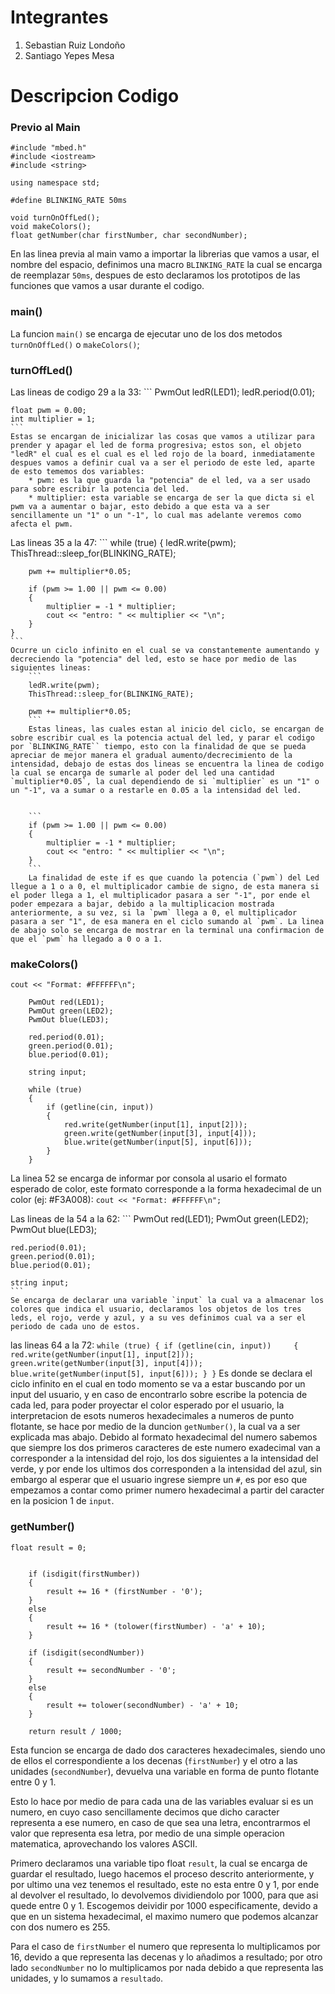 # Integrantes
1. Sebastian Ruiz Londoño
1. Santiago Yepes Mesa

# Descripcion Codigo
### Previo al Main
```
#include "mbed.h"
#include <iostream>
#include <string>

using namespace std;

#define BLINKING_RATE 50ms

void turnOnOffLed();
void makeColors();
float getNumber(char firstNumber, char secondNumber); 
```
En las linea previa al main vamo a importar la librerias que vamos a usar, el nombre del espacio, definimos una macro `BLINKING_RATE` la cual se encarga de reemplazar `50ms`, despues de esto declaramos los prototipos de las funciones que vamos a usar durante el codigo.


### main()
La funcion `main()` se encarga de ejecutar uno de los dos metodos `turnOnOffLed()` o `makeColors()`;

### turnOffLed()
Las lineas de codigo 29 a la 33:
    ```
    PwmOut ledR(LED1);
    ledR.period(0.01);

    float pwm = 0.00;
    int multiplier = 1;
    ```
    Estas se encargan de inicializar las cosas que vamos a utilizar para prender y apagar el led de forma progresiva; estos son, el objeto "ledR" el cual es el cual es el led rojo de la board, inmediatamente despues vamos a definir cual va a ser el periodo de este led, aparte de esto tememos dos variables:
        * pwm: es la que guarda la "potencia" de el led, va a ser usado para sobre escribir la potencia del led.
        * multiplier: esta variable se encarga de ser la que dicta si el pwm va a aumentar o bajar, esto debido a que esta va a ser sencillamente un "1" o un "-1", lo cual mas adelante veremos como afecta el pwm.
    
Las lineas 35 a la 47:
    ```
    while (true)
    {
        ledR.write(pwm);
        ThisThread::sleep_for(BLINKING_RATE);

        pwm += multiplier*0.05;

        if (pwm >= 1.00 || pwm <= 0.00)
        {
            multiplier = -1 * multiplier;
            cout << "entro: " << multiplier << "\n";
        }
    }
    ```
    Ocurre un ciclo infinito en el cual se va constantemente aumentando y decreciendo la "potencia" del led, esto se hace por medio de las siguientes lineas:
        ```
        ledR.write(pwm);
        ThisThread::sleep_for(BLINKING_RATE);

        pwm += multiplier*0.05;
        ```
        Estas lineas, las cuales estan al inicio del ciclo, se encargan de sobre escribir cual es la potencia actual del led, y parar el codigo por `BLINKING_RATE`` tiempo, esto con la finalidad de que se pueda apreciar de mejor manera el gradual aumento/decrecimiento de la intensidad, debajo de estas dos lineas se encuentra la linea de codigo la cual se encarga de sumarle al poder del led una cantidad `multiplier*0.05`, la cual dependiendo de si `multiplier` es un "1" o un "-1", va a sumar o a restarle en 0.05 a la intensidad del led.


        ```
        if (pwm >= 1.00 || pwm <= 0.00)
        {
            multiplier = -1 * multiplier;
            cout << "entro: " << multiplier << "\n";
        }        
        ```
        La finalidad de este if es que cuando la potencia (`pwm`) del Led llegue a 1 o a 0, el multiplicador cambie de signo, de esta manera si el poder llega a 1, el multiplicador pasara a ser "-1", por ende el poder empezara a bajar, debido a la multiplicacion mostrada anteriormente, a su vez, si la `pwm` llega a 0, el multiplicador pasara a ser "1", de esa manera en el ciclo sumando al `pwm`. La linea de abajo solo se encarga de mostrar en la terminal una confirmacion de que el `pwm` ha llegado a 0 o a 1.



### makeColors()
```
cout << "Format: #FFFFFF\n";

    PwmOut red(LED1);
    PwmOut green(LED2);
    PwmOut blue(LED3);

    red.period(0.01);
    green.period(0.01);
    blue.period(0.01);

    string input;

    while (true)
    {
        if (getline(cin, input))    
        {
            red.write(getNumber(input[1], input[2]));
            green.write(getNumber(input[3], input[4]));
            blue.write(getNumber(input[5], input[6]));
        }
    }
```

La linea 52 se encarga de informar por consola al usario el formato esperado de color, este formato corresponde a la forma hexadecimal de un color (ej: #F3A008):
    ```cout << "Format: #FFFFFF\n";```

Las lineas de la 54 a la 62:
    ```
    PwmOut red(LED1);
    PwmOut green(LED2);
    PwmOut blue(LED3);

    red.period(0.01);
    green.period(0.01);
    blue.period(0.01);

    string input;
    ```
    Se encarga de declarar una variable `input` la cual va a almacenar los colores que indica el usuario, declaramos los objetos de los tres leds, el rojo, verde y azul, y a su ves definimos cual va a ser el periodo de cada uno de estos.

las lineas 64 a la 72:
    ```
    while (true)
    {
        if (getline(cin, input))    
        {
            red.write(getNumber(input[1], input[2]));
            green.write(getNumber(input[3], input[4]));
            blue.write(getNumber(input[5], input[6]));
        }
    }
    ```
    Es donde se declara el ciclo infinito en el cual en todo momento se va a estar buscando por un input del usuario, y en caso de encontrarlo sobre escribe la potencia de cada led, para poder proyectar el color esperado por el usuario, la interpretacion de esots numeros hexadecimales a numeros de punto flotante, se hace por medio de la duncion `getNumber()`, la cual va a ser explicada mas abajo. Debido al formato hexadecimal del numero sabemos que siempre los dos primeros caracteres de este numero exadecimal van a corresponder a la intensidad del rojo, los dos siguientes a la intensidad del verde, y por ende los ultimos dos corresponden a la intensidad del azul, sin embargo al esperar que el usuario ingrese siempre un `#`, es por eso que empezamos a contar como primer numero hexadecimal a partir del caracter en la posicion 1 de `input`.



### getNumber()
```
float result = 0;


    if (isdigit(firstNumber))
    {
        result += 16 * (firstNumber - '0');
    }
    else
    {
        result += 16 * (tolower(firstNumber) - 'a' + 10);
    }

    if (isdigit(secondNumber))
    {
        result += secondNumber - '0';
    }
    else
    {
        result += tolower(secondNumber) - 'a' + 10;
    }

    return result / 1000;
```
Esta funcion se encarga de dado dos caracteres hexadecimales, siendo uno de ellos el correspondiente a los decenas (`firstNumber`) y el otro a las unidades (`secondNumber`), devuelva una variable en forma de punto flotante entre 0 y 1. 

Esto lo hace por medio de para cada una de las variables evaluar si es un numero, en cuyo caso sencillamente decimos que dicho caracter representa a ese numero, en caso de que sea una letra, encontrarmos el valor que representa esa letra, por medio de una simple operacion matematica, aprovechando los valores ASCII.

Primero declaramos una variable tipo float `result`, la cual se encarga de guardar el resultado, luego hacemos el proceso descrito anteriormente, y por ultimo una vez tenemos el resultado, este no esta entre 0 y 1, por ende al devolver el resultado, lo devolvemos dividiendolo por 1000, para que asi quede entre 0 y 1. Escogemos deividir por 1000 especificamente, devido a que en un sistema hexadecimal, el maximo numero que podemos alcanzar con dos numero es 255.

Para el caso de `firstNumber` el numero que representa lo multiplicamos por 16, devido a que representa las decenas y lo añadimos a resultado; por otro lado `secondNumber` no lo multiplicamos por nada debido a que representa las unidades, y lo sumamos a `resultado`.
